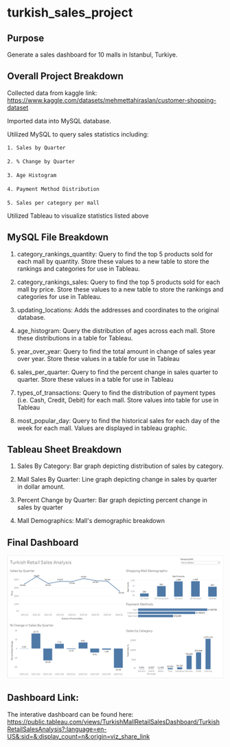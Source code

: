 # turkish_sales_project

## Purpose

Generate a sales dashboard for 10 malls in Istanbul, Turkiye. 

## Overall Project Breakdown

Collected data from kaggle link: https://www.kaggle.com/datasets/mehmettahiraslan/customer-shopping-dataset

Imported data into MySQL database.

Utilized MySQL to query sales statistics including:

    1. Sales by Quarter

    2. % Change by Quarter

    3. Age Histogram 

    4. Payment Method Distribution

    5. Sales per category per mall 

Utilized Tableau to visualize statistics listed above

## MySQL File Breakdown

1. category_rankings_quantity: Query to find the top 5 products sold for each mall by quantity.  Store these values to a new table to store the rankings and categories for use in Tableau.

2. category_rankings_sales: Query to find the top 5 products sold for each mall by price.  Store these values to a new table to store the rankings and categories for use in Tableau.

3. updating_locations: Adds the addresses and coordinates to the original database.

4. age_histogram: Query the distribution of ages across each mall.  Store these distributions in a table for Tableau.

5. year_over_year: Query to find the total amount in change of sales year over year. Store these values in a table for use in Tableau

6. sales_per_quarter: Query to find the percent change in sales quarter to quarter.  Store these values in a table for use in Tableau

7. types_of_transactions: Query to find the distribution of payment types (i.e. Cash, Credit, Debit) for each mall. Store values into table for use in Tableau

8. most_popular_day: Query to find the historical sales for each day of the week for each mall.  Values are displayed in tableau graphic.

## Tableau Sheet Breakdown

1. Sales By Category: Bar graph depicting distribution of sales by category.

2. Mall Sales By Quarter: Line graph depicting change in sales by quarter in dollar amount.

3. Percent Change by Quarter: Bar graph depicting percent change in sales by quarter

4. Mall Demographics: Mall's demographic breakdown

## Final Dashboard

![finalized dashboard image](final_dashboard.png)


## Dashboard Link:

The interative dashboard can be found here: https://public.tableau.com/views/TurkishMallRetailSalesDashboard/TurkishRetailSalesAnalysis?:language=en-US&:sid=&:display_count=n&:origin=viz_share_link





